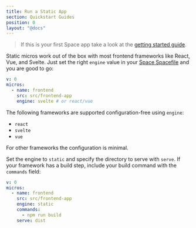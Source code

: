 ```yaml
---
title: Run a Static App
section: Quickstart Guides
position: 0
layout: "@docs"
---
```


> If this is your first Space app take a look at the [getting started guide](/docs/en/introduction/first-app).

Static micros work out of the box with most frontend frameworks like React, Vue, and Svelte. Just set the right `engine` value in your [Space Spacefile](/docs/en/reference/spacefile/) and you are good to go:

```yaml
v: 0
micros:
  - name: frontend
    src: src/frontend-app
    engine: svelte # or react/vue
```

The following frameworks are supported configuration-free using `engine`:

- `react`
- `svelte`
- `vue`

For other frameworks the configuration is minimal. 

Set the engine to `static` and specify the directory to serve with `serve`. If your framework has a build step, include your build command with the `commands` field:

```yaml
v: 0
micros:
  - name: frontend
    src: src/frontend-app
    engine: static
    commands:
      - npm run build
    serve: dist
```